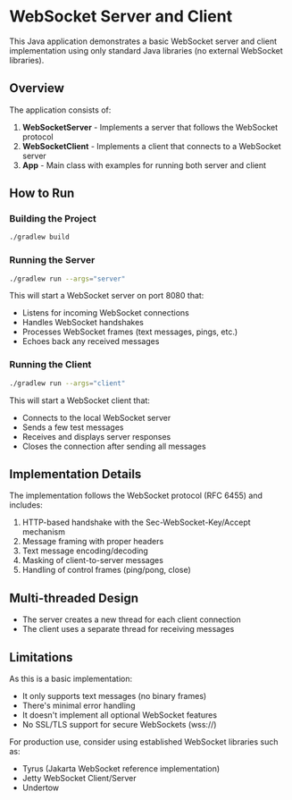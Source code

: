 # WebSocket Server and Client

This Java application demonstrates a basic WebSocket server and client implementation using only standard Java libraries (no external WebSocket libraries).

## Overview

The application consists of:

1. **WebSocketServer** - Implements a server that follows the WebSocket protocol
2. **WebSocketClient** - Implements a client that connects to a WebSocket server
3. **App** - Main class with examples for running both server and client

## How to Run

### Building the Project

```bash
./gradlew build
```

### Running the Server

```bash
./gradlew run --args="server"
```

This will start a WebSocket server on port 8080 that:
- Listens for incoming WebSocket connections
- Handles WebSocket handshakes
- Processes WebSocket frames (text messages, pings, etc.)
- Echoes back any received messages

### Running the Client

```bash
./gradlew run --args="client"
```

This will start a WebSocket client that:
- Connects to the local WebSocket server
- Sends a few test messages
- Receives and displays server responses
- Closes the connection after sending all messages

## Implementation Details

The implementation follows the WebSocket protocol (RFC 6455) and includes:

1. HTTP-based handshake with the Sec-WebSocket-Key/Accept mechanism
2. Message framing with proper headers
3. Text message encoding/decoding
4. Masking of client-to-server messages
5. Handling of control frames (ping/pong, close)

## Multi-threaded Design

- The server creates a new thread for each client connection
- The client uses a separate thread for receiving messages

## Limitations

As this is a basic implementation:
- It only supports text messages (no binary frames)
- There's minimal error handling
- It doesn't implement all optional WebSocket features
- No SSL/TLS support for secure WebSockets (wss://)

For production use, consider using established WebSocket libraries such as:
- Tyrus (Jakarta WebSocket reference implementation)
- Jetty WebSocket Client/Server
- Undertow 